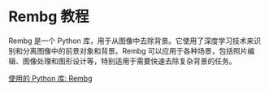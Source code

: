 # Rembg 教程

<show-structure depth="3"/>

Rembg 是一个 Python 库，用于从图像中去除背景。它使用了深度学习技术来识别和分离图像中的前景对象和背景。Rembg 可以应用于各种场景，包括照片编辑、图像处理和图形设计等，特别适用于需要快速去除复杂背景的任务。


<seealso>
<category ref="ref_docs">
    <a href="https://mp.weixin.qq.com/s/JVo_AMAMoTDFcAi00M2Lcg">使用的 Python 库: Rembg</a>
</category>
<category ref="ref_github">
</category>
<category ref="ref_issues">
</category>
<category ref="ref_hf">
</category>
<category ref="ref_ms">
</category>
</seealso>

